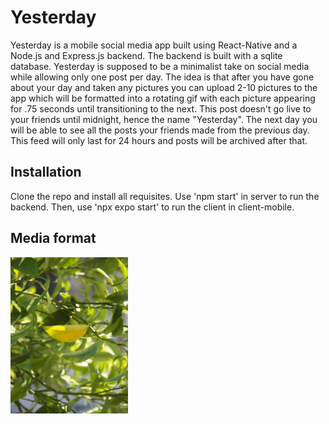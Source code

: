 # Yesterday

Yesterday is a mobile social media app built using React-Native and a Node.js and Express.js backend. The backend is built with a sqlite  database. Yesterday is supposed to be a minimalist take on social media while allowing only one post per day. The idea is that after you have gone about your day and taken any pictures you can upload 2-10 pictures to the app which will be formatted into a rotating gif with each picture appearing for .75 seconds until transitioning to the next. This post doesn't go live to your friends until midnight, hence the name "Yesterday". The next day you will be able to see all the posts your friends made from the previous day. This feed will only last for 24 hours and posts will be archived after that.

## Installation

Clone the repo and install all requisites.  Use 'npm start' in server to run the backend. Then, use 'npx expo start' to run the client in client-mobile.

## Media format

<img src="https://github.com/anujkpatty/yesterday/blob/main/13.gif" height="250"/>

